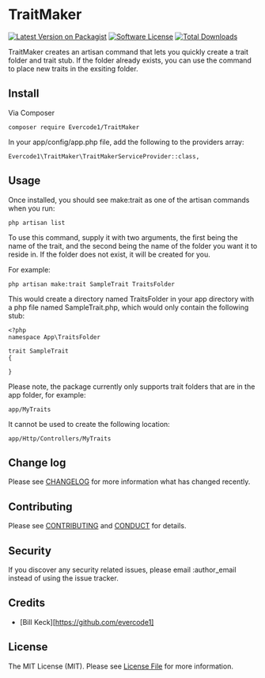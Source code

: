# TraitMaker

[![Latest Version on Packagist][ico-version]][link-packagist]
[![Software License][ico-license]](LICENSE.md)
[![Total Downloads][ico-downloads]][link-downloads]


TraitMaker creates an artisan command that lets you quickly create a trait folder and trait stub.  If the folder already 
exists, you can use the command to place new traits in the exsiting folder.

## Install

Via Composer

```
composer require Evercode1/TraitMaker
```

In your app/config/app.php file, add the following to the providers array:

```
Evercode1\TraitMaker\TraitMakerServiceProvider::class,
```

## Usage

Once installed, you should see make:trait as one of the artisan commands when you run:

```
php artisan list
```

To use this command, supply it with two arguments, the first being the name of the trait, and the 
second being the name of the folder you want it to reside in.  If the folder does not exist, it will be created for you.

For example:

```
php artisan make:trait SampleTrait TraitsFolder
```

This would create a directory named TraitsFolder in your app directory with a php file
named SampleTrait.php, which would only contain the following stub:
   
```
<?php
namespace App\TraitsFolder

trait SampleTrait
{

}
```

Please note, the package currently only supports trait folders that are in the app folder, for example:

```
app/MyTraits
```

It cannot be used to create the following location:

```
app/Http/Controllers/MyTraits
```



## Change log

Please see [CHANGELOG](CHANGELOG.md) for more information what has changed recently.


## Contributing

Please see [CONTRIBUTING](CONTRIBUTING.md) and [CONDUCT](CONDUCT.md) for details.

## Security

If you discover any security related issues, please email :author_email instead of using the issue tracker.

## Credits

- [Bill Keck][https://github.com/evercode1]


## License

The MIT License (MIT). Please see [License File](LICENSE.md) for more information.

[ico-version]: https://img.shields.io/packagist/v/:Evercode1/:TraitMaker.svg?style=flat-square
[ico-license]: https://img.shields.io/badge/license-MIT-brightgreen.svg?style=flat-square
[ico-travis]: https://img.shields.io/travis/:Evercode1/:TraitMaker/master.svg?style=flat-square
[ico-scrutinizer]: https://img.shields.io/scrutinizer/coverage/g/:Evercode1/:TraitMaker.svg?style=flat-square
[ico-code-quality]: https://img.shields.io/scrutinizer/g/:Evercode1/:TraitMaker.svg?style=flat-square
[ico-downloads]: https://img.shields.io/packagist/dt/:Evercode1/:TraitMaker.svg?style=flat-square

[link-packagist]: https://packagist.org/packages/:Evercode1/:TraitMaker
[link-downloads]: https://packagist.org/packages/:Evercode1/:TraitMaker
[link-author]: https://github.com/evercode1

